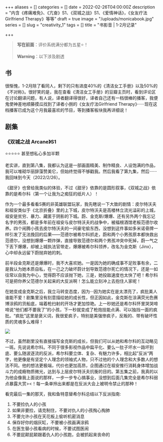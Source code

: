 +++
aliases = []
categories = []
date = 2022-02-26T04:00:00Z
description = "内含《疼痛难免》、《亢奋》S1、《双城之战》S1、《爱情神话》，《女友疗法Girlfriend Therapy》等等"
draft = true
image = "/uploads/monicabook.jpg"
series = []
slug = "creativity_1"
tags = []
title = "书影音 | 1-2月记录"

+++
> **写在前面**：评价系统满分都为五星⭐！
>
> **Warning**：以下涉及剧透

## 书

很惭愧，1-2月除了看同人，剩下的只有进度40%的《清洁女工手册》以及50%的《不对称》。很好笑的是，我在查看《清洁女工手册》的豆瓣主页时，看到评论区在讨论翻译问题，有人说，译者翻译得很好，译者自己还有一档很棒的播客，我便鬼使神差地顺藤摸瓜找到了译者小捌的《女友疗法Girlfriend Therapy》······现在这档播客已成为这个月我最喜欢的节目，等到播客板块我再详细说！

## 剧集

### 《双城之战 Arcane》S1

⭐⭐⭐⭐⭐ 甚至想私心多加半颗

老实讲，直到第八集，我都认为这是一部画面精美、制作精良、人设饱满的作品，我可以堆砌华丽辞藻赞美它，但始终觉得不够戳我。然后我看了第九集，然后······我回味到今天（2022/2/26）。

《甜牙》也曾给我类似的体验，不过《甜牙》依靠的是圆形叙事，《双城之战》依靠的是希尔科（第一个让我为之痴狂的纸片人）！

作为一个最多看看S赛的非英雄联盟玩家，我先瞎说一下大致的剧情：皮尔特沃夫和祖安类似于《北京折叠》里的上下城，皮尔特沃夫是高楼林立流光溢彩的上城，祖安是贫穷、暴力、藏匿于阴影的下城。蔚、金克斯/爆爆、还有另外两个我忘记名字的男孩，都是多年前在祖安与皮尔特沃夫的战争中，被福根酒馆老板范德尔收养。四个闹腾小孩去皮尔特沃夫的一间豪宅偷东西，没想到这件事如多米诺骨牌一样引发了无法挽回的后果——范德尔被希尔科抓走，蔚和两个小男孩原本都快救出范德尔，没想到爆爆一颗炸弹，直接导致范德尔和两个男孩冲突中死掉，蔚一气之下丢下爆爆，却被上城执法官带走，爆爆被希尔科领养，改名为金克斯（Jinx），心中却永远留下蔚抛弃她的刺。

前半段金克斯还是爆爆时，我不大喜欢她。一是因为她的确成事不足败事有余，二是我认为她本质自私，在一己之力破坏蔚计划导致范德尔死亡的情况下，还是一如往常以自我为中心，觉得蔚不应该抛下她，三是，她投敌速度也太快了吧！希尔科可是把你养父范德尔关起来的大反派啊！怎么能立刻冲上去抱住人家呢！

在她变成金克斯之后，我立马转变态度，因为···因为她实在是太漂亮了，疯批美人谁能不爱！剧集里没有刻意描绘她的成长性，但正因如此，金克斯在涂满荧光色赛博涂鸦的货船底，端着枪扫射的开场才更加惊艳。上一秒她还是希尔科怀里哭哭啼啼说“他们都不要我了”的小孩，下一秒就变成了枪炮技能点满、可以独挡一面的疯批。“疯批”这里是褒义词，我很爱疯子，特别是美强惨疯子，反叛的、带有破坏性质的灵魂多么难得！

![](/uploads/jinx1.webp)

不过，虽然剧里没有直接描写金克斯的成长，但我们可以从她和希尔科的互动略见一斑。先说说希尔科。不同于很多影视作品中扁平化、要么一肚子坏水一路坏到底、要么随波逐流的反派，希尔科要立体、复杂、有魅力许多，相比起”反派“两字，他更像是有坚定个人理念的领袖式人物，只不过他的个人理念和大多数人的想法不同。他的想法更极端，代价也更加高昂，企图通过在祖安推行消耗身体增加战斗力的成瘾物质微光，达到与上层皮尔特沃夫抗衡的目的。第五集之前，我真的以为他会像我上面说的那样，一步一步专心搞事业，没想到后面几集完全是希尔科弱点暴露大赏><！每一条单拎出来都是在反派大会上被明令禁止的那种！

看完最后一集的那天，我和鱼特意替希尔科总结以下反派指南:

1. 不要捡仇人的小孩
2. 如果非要捡，请克制住，不要对仇人的小孩掏心掏肺
3. 不要允许小孩在天花板上偷听机密消息
4. 保存好你的烟灰缸，不要被小孩画满涂鸦
5. 在医生替小孩看病的时候，不要试图医闹
6. 不要屁颠屁颠跟着仇人的小孩跑，会被抓起来丧命的